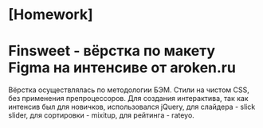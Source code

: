 # [Homework]
# Finsweet - вёрстка по макету Figma на интенсиве от aroken.ru 

Вёрстка осуществлялась по методологии БЭМ. Стили на чистом CSS, без применения препроцессоров. Для создания интерактива, так как интенсив был для новичков, использовался jQuery, для слайдера - slick slider, для сортировки - mixitup, для рейтинга - rateyo.
